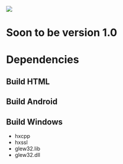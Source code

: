 ![](http://i.imgur.com/vKlQyP4.png)

# Soon to be version 1.0

# Dependencies

## Build HTML
## Build Android
## Build Windows
 * hxcpp
 * hxssl
 * glew32.lib
 * glew32.dll
